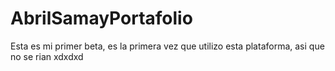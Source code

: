 # AbrilSamayPortafolio
Esta es mi primer beta, es la primera vez que utilizo esta plataforma, asi que no se rian xdxdxd
